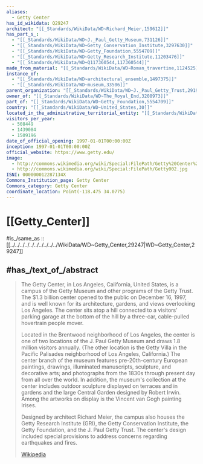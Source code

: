 ```yaml
---
aliases:
  - Getty Center
has_id_wikidata: Q29247
architect: "[[_Standards/WikiData/WD~Richard_Meier,159612]]"
has_part_s_:
  - "[[_Standards/WikiData/WD~J._Paul_Getty_Museum,731126]]"
  - "[[_Standards/WikiData/WD~Getty_Conservation_Institute,3297630]]"
  - "[[_Standards/WikiData/WD~Getty_Foundation,5554709]]"
  - "[[_Standards/WikiData/WD~Getty_Research_Institute,11203476]]"
  - "[[_Standards/WikiData/WD~Q117360544,117360544]]"
made_from_material: "[[_Standards/WikiData/WD~Roman_travertine,1124525]]"
instance_of:
  - "[[_Standards/WikiData/WD~architectural_ensemble,1497375]]"
  - "[[_Standards/WikiData/WD~museum,33506]]"
parent_organization: "[[_Standards/WikiData/WD~J._Paul_Getty_Trust,2919540]]"
owner_of: "[[_Standards/WikiData/WD~The_Royal_End,3208973]]"
part_of: "[[_Standards/WikiData/WD~Getty_Foundation,5554709]]"
country: "[[_Standards/WikiData/WD~United_States,30]]"
located_in_the_administrative_territorial_entity: "[[_Standards/WikiData/WD~Los_Angeles,65]]"
visitors_per_year:
  - 508449
  - 1439084
  - 1509196
date_of_official_opening: 1997-01-01T00:00:00Z
inception: 1997-01-01T00:00:00Z
official_website: https://www.getty.edu/
image:
  - http://commons.wikimedia.org/wiki/Special:FilePath/Getty%20Center%20from%20Central%20Garden%20on%202009-02-08.png
  - http://commons.wikimedia.org/wiki/Special:FilePath/Getty002.jpg
ISNI: 000000012287134X
Commons_Institution_page: Getty Center
Commons_category: Getty Center
coordinate_location: Point(-118.475 34.0775)
---
```


# [[Getty_Center]] 

#is_/same_as :: [[../../../../../../../../../../WikiData/WD~Getty_Center,29247|WD~Getty_Center,29247]] 

## #has_/text_of_/abstract 

> The Getty Center, in Los Angeles, California, United States, is a campus of the Getty Museum and other programs of the Getty Trust. The $1.3 billion center opened to the public on December 16, 1997, and is well known for its architecture, gardens, and views overlooking Los Angeles. The center sits atop a hill connected to a visitors' parking garage at the bottom of the hill by a three-car, cable-pulled hovertrain people mover.
>
> Located in the Brentwood neighborhood of Los Angeles, the center is one of two locations of the J. Paul Getty Museum and draws 1.8 million visitors annually. (The other location is the Getty Villa in the Pacific Palisades neighborhood of Los Angeles, California.) The center branch of the museum features pre-20th-century European paintings, drawings, illuminated manuscripts, sculpture, and decorative arts; and photographs from the 1830s through present day from all over the world. In addition, the museum's collection at the center includes outdoor sculpture displayed on terraces and in gardens and the large Central Garden designed by Robert Irwin. Among the artworks on display is the Vincent van Gogh painting Irises.
>
> Designed by architect Richard Meier, the campus also houses the Getty Research Institute (GRI), the Getty Conservation Institute, the Getty Foundation, and the J. Paul Getty Trust. The center's design included special provisions to address concerns regarding earthquakes and fires.
>
> [Wikipedia](https://en.wikipedia.org/wiki/Getty%20Center) 

